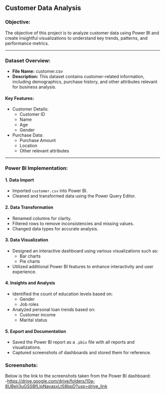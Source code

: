 ## Customer Data Analysis

### Objective:
The objective of this project is to analyze customer data using Power BI and create insightful visualizations to understand key trends, patterns, and performance metrics.

---

### Dataset Overview:

- **File Name:** customer.csv
- **Description:** This dataset contains customer-related information, including demographics, purchase history, and other attributes relevant for business analysis.

#### Key Features:

- Customer Details:
	- Customer ID
	- Name
	- Age
	- Gender
- Purchase Data:
	- Purchase Amount
	- Location
	- Other relevant attributes

---

### Power BI Implementation:

#### 1. Data Import
- Imported `customer.csv` into Power BI.
- Cleaned and transformed data using the Power Query Editor.

#### 2. Data Transformation
- Renamed columns for clarity.
- Filtered rows to remove inconsistencies and missing values.
- Changed data types for accurate analysis.

#### 3. Data Visualization
- Designed an interactive dashboard using various visualizations such as:
	- Bar charts
	- Pie charts
- Utilized additional Power BI features to enhance interactivity and user experience.

#### 4. Insights and Analysis
- Identified the count of education levels based on:
	- Gender
	- Job roles
- Analyzed personal loan trends based on:
	- Customer income
	- Marital status

#### 5. Export and Documentation
- Saved the Power BI report as a `.pbix` file with all reports and visualizations.
- Captured screenshots of dashboards and stored them for reference.

### Screenshots:
Below is the link to the screenshots taken from the Power BI dashboard:  
-https://drive.google.com/drive/folders/10a-8UBeIj3uGSSBfLIpNavasxLtS8bpD?usp=drive_link

